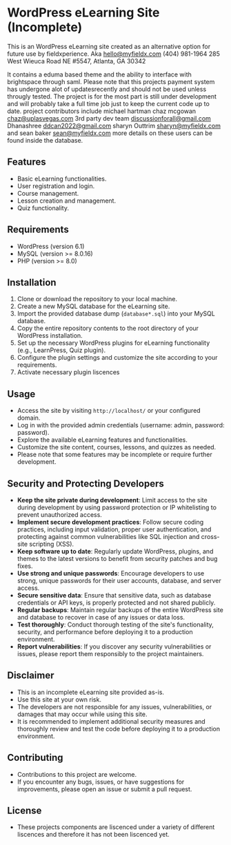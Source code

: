 # WordPress eLearning Site (Incomplete)

This is an  WordPress eLearning site created as an alternative option for future use by fieldxperience. Aka hello@myfieldx.com
(404) 981-1964
285 West Wieuca Road NE #5547​,
Atlanta, GA 30342​

It contains a eduma based theme  and the ability to interface with brightspace through saml. Please note that this projects payment system has undergone alot of updatesrecently and should not be used unless througly tested. The project is for the most part  is still under development and will probably take a full time job just to keep the current code up
to date. project contributors include michael hartman chaz mcgowan chaz@uplasvegas.com 3rd party dev team discussionforall@gmail.com Dhanashree ddcan2022@gmail.com sharyn Outtrim sharyn@myfieldx.com  and sean baker sean@myfieldx.com more details on  these users can be found inside the database. 
 

## Features

- Basic eLearning functionalities.
- User registration and login.
- Course management.
- Lesson creation and management.
- Quiz functionality.

## Requirements

- WordPress (version 6.1)
- MySQL (version >= 8.0.16)
- PHP (version >= 8.0)

## Installation

1. Clone or download the repository to your local machine.
2. Create a new MySQL database for the eLearning site.
3. Import the provided database dump (`database*.sql`) into your MySQL database.
4. Copy the entire repository contents to the root directory of your WordPress installation.
5. Set up the necessary WordPress plugins for eLearning functionality (e.g., LearnPress, Quiz plugin).
6. Configure the plugin settings and customize the site according to your requirements.
7. Activate necessary plugin liscences  


## Usage

- Access the site by visiting `http://localhost/` or your configured domain.
- Log in with the provided admin credentials (username: admin, password: password).
- Explore the available eLearning features and functionalities.
- Customize the site content, courses, lessons, and quizzes as needed.
- Please note that some features may be incomplete or require further development.


## Security and Protecting Developers

- **Keep the site private during development**: Limit access to the site during development by using password protection or IP whitelisting to prevent unauthorized access.
- **Implement secure development practices**: Follow secure coding practices, including input validation, proper user authentication, and protecting against common vulnerabilities like SQL injection and cross-site scripting (XSS).
- **Keep software up to date**: Regularly update WordPress, plugins, and themes to the latest versions to benefit from security patches and bug fixes.
- **Use strong and unique passwords**: Encourage developers to use strong, unique passwords for their user accounts, database, and server access.
- **Secure sensitive data**: Ensure that sensitive data, such as database credentials or API keys, is properly protected and not shared publicly.
- **Regular backups**: Maintain regular backups of the entire WordPress site and database to recover in case of any issues or data loss.
- **Test thoroughly**: Conduct thorough testing of the site's functionality, security, and performance before deploying it to a production environment.
- **Report vulnerabilities**: If you discover any security vulnerabilities or issues, please report them responsibly to the project maintainers.

## Disclaimer

- This is an incomplete eLearning site provided as-is.
- Use this site at your own risk.
- The developers are not responsible for any issues, vulnerabilities, or damages that may occur while using this site.
- It is recommended to implement additional security measures and thoroughly review and test the code before deploying it to a production environment.

## Contributing

- Contributions to this project are welcome.
- If you encounter any bugs, issues, or have suggestions for improvements, please open an issue or submit a pull request.

## License

- These projects components are liscenced under a variety of different liscences and therefore it has not been liscenced yet. 
